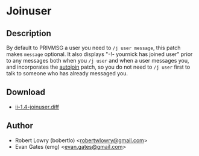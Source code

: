 Joinuser
========

Description
-----------

By default to PRIVMSG a user you need to `/j user message`, this patch makes `message` optional.
It also displays "-!- yournick has joined user" prior to any messages both when you `/j user` and
when a user messages you, and incorporates the [autojoin](http://tools.suckless.org/ii/patches/autojoin)
patch, so you do not need to `/j user` first to talk to someone who has already messaged you.

Download
--------

* [ii-1.4-joinuser.diff](ii-1.4-joinuser.diff)

Author
------

* Robert Lowry (bobertlo) <[robertwlowry@gmail.com](mailto:robertwlowry@gmail.com)>
* Evan Gates (emg) <[evan.gates@gmail.com](mailto:evan.gates@gmail.com)>
